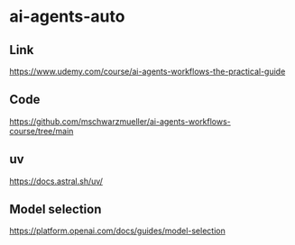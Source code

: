 # ai-agents-auto

## Link

<https://www.udemy.com/course/ai-agents-workflows-the-practical-guide>

## Code

<https://github.com/mschwarzmueller/ai-agents-workflows-course/tree/main>

## uv

<https://docs.astral.sh/uv/>

## Model selection

<https://platform.openai.com/docs/guides/model-selection>
